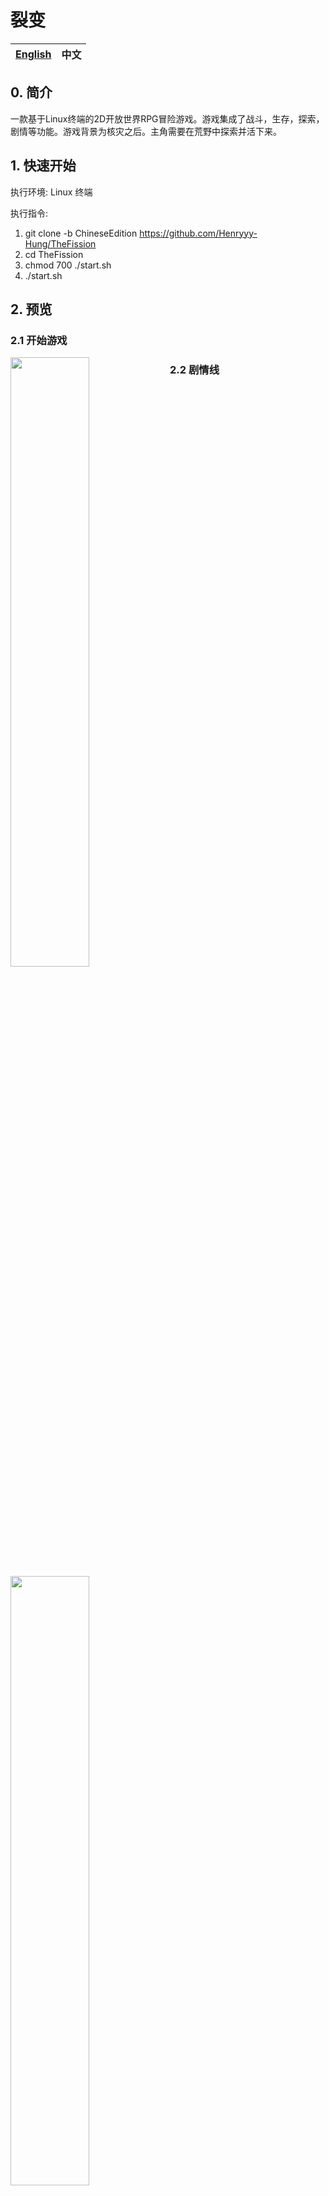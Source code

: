 # **裂变**

[English](https://github.com/Henryyy-Hung/HKU-COMP1340-TheFission#The-Fission)|中文|
--------------------------------------------------------|--------------------------------------------------------|

## **0. 简介**
  一款基于Linux终端的2D开放世界RPG冒险游戏。游戏集成了战斗，生存，探索，剧情等功能。游戏背景为核灾之后。主角需要在荒野中探索并活下来。

## **1. 快速开始**

  执行环境: Linux 终端
 
  执行指令: 
  1. git clone -b ChineseEdition https://github.com/Henryyy-Hung/TheFission
  2. cd TheFission
  3. chmod 700 ./start.sh
  4. ./start.sh
  
## **2. 预览**

### **2.1 开始游戏**

[<img align="left" width="50%" src="https://user-images.githubusercontent.com/78750074/222107706-f7cea06f-317b-429e-9929-c7b770457bb6.gif">](https://user-images.githubusercontent.com/78750074/222107706-f7cea06f-317b-429e-9929-c7b770457bb6.gif)

### **2.2 剧情线**

[<img align="left" width="50%" src="https://user-images.githubusercontent.com/78750074/222108243-3f25701c-97bd-4b86-a3f2-d7d4b5a4af37.gif">](https://user-images.githubusercontent.com/78750074/222108243-3f25701c-97bd-4b86-a3f2-d7d4b5a4af37.gif)

[<img align="left" width="50%" src="https://user-images.githubusercontent.com/78750074/222108380-b2cc3bae-4d73-4f2c-b2d8-96149b3918a3.gif">](https://user-images.githubusercontent.com/78750074/222108380-b2cc3bae-4d73-4f2c-b2d8-96149b3918a3.gif)

[<img align="left" width="50%" src="https://user-images.githubusercontent.com/78750074/222108410-7957999d-8c7a-439b-91b6-885b099ab076.gif">](https://user-images.githubusercontent.com/78750074/222108410-7957999d-8c7a-439b-91b6-885b099ab076.gif)

[<img align="left" width="50%" src="https://user-images.githubusercontent.com/78750074/222108418-6564680f-9c1d-41db-9de2-6f7e73173206.gif">](https://user-images.githubusercontent.com/78750074/222108418-6564680f-9c1d-41db-9de2-6f7e73173206.gif)

[<img align="left" width="50%" src="https://user-images.githubusercontent.com/78750074/222108425-bf485170-8f44-4019-9b20-40c44f049db5.gif">](https://user-images.githubusercontent.com/78750074/222108425-bf485170-8f44-4019-9b20-40c44f049db5.gif)

